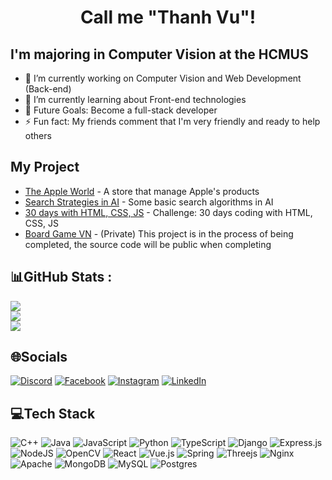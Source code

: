 <h1 align="center">
   Call me "Thanh Vu"!
</h1>

## I'm majoring in Computer Vision at the HCMUS
- 🔭 I’m currently working on Computer Vision and Web Development (Back-end)
- 🌱 I’m currently learning about Front-end technologies
- 🎯 Future Goals: Become a full-stack developer
- ⚡ Fun fact: My friends comment that I'm very friendly and ready to help others

## My Project
* [The Apple World](https://github.com/thanhvvu34/the-apple-world) - A store that manage Apple's products
* [Search Strategies in AI](https://github.com/thanhvvu34/ai-basic-search-strategies) - Some basic search algorithms in AI
* [30 days with HTML, CSS, JS](https://github.com/thanhvvu34/30-days-reality-html-css-js) - Challenge: 30 days coding with HTML, CSS, JS
* [Board Game VN](https://github.com/thanhvvu34) - (Private) This project is in the process of being completed, the source code will be public when completing

## 📊GitHub Stats :
![](https://github-readme-stats.vercel.app/api?username=thanhvvu34&theme=vue&hide_border=false&include_all_commits=true&count_private=false)<br/>
![](https://github-readme-streak-stats.herokuapp.com/?user=thanhvvu34&theme=vue&hide_border=false)<br/>
![](https://github-readme-stats.vercel.app/api/top-langs/?username=thanhvvu34&theme=vue&hide_border=false&include_all_commits=true&count_private=false&layout=compact)

## 🌐Socials
[![Discord](https://img.shields.io/badge/Discord-%237289DA.svg?logo=discord&logoColor=white)](htttps://discord.gg/#5825) [![Facebook](https://img.shields.io/badge/Facebook-%231877F2.svg?logo=Facebook&logoColor=white)](https://facebook.com/thanhvu.me) [![Instagram](https://img.shields.io/badge/Instagram-%23E4405F.svg?logo=Instagram&logoColor=white)](https://instagram.com/_thanhvu.me) [![LinkedIn](https://img.shields.io/badge/LinkedIn-%230077B5.svg?logo=linkedin&logoColor=white)](https://linkedin.com/in/thanhvu-me) 

## 💻Tech Stack
![C++](https://img.shields.io/badge/c++-%2300599C.svg?style=for-the-badge&logo=c%2B%2B&logoColor=white) ![Java](https://img.shields.io/badge/java-%23ED8B00.svg?style=for-the-badge&logo=java&logoColor=white) ![JavaScript](https://img.shields.io/badge/javascript-%23323330.svg?style=for-the-badge&logo=javascript&logoColor=%23F7DF1E) ![Python](https://img.shields.io/badge/python-3670A0?style=for-the-badge&logo=python&logoColor=ffdd54) ![TypeScript](https://img.shields.io/badge/typescript-%23007ACC.svg?style=for-the-badge&logo=typescript&logoColor=white) ![Django](https://img.shields.io/badge/django-%23092E20.svg?style=for-the-badge&logo=django&logoColor=white) ![Express.js](https://img.shields.io/badge/express.js-%23404d59.svg?style=for-the-badge&logo=express&logoColor=%2361DAFB) ![NodeJS](https://img.shields.io/badge/node.js-6DA55F?style=for-the-badge&logo=node.js&logoColor=white) ![OpenCV](https://img.shields.io/badge/opencv-%23white.svg?style=for-the-badge&logo=opencv&logoColor=white) ![React](https://img.shields.io/badge/react-%2320232a.svg?style=for-the-badge&logo=react&logoColor=%2361DAFB) ![Vue.js](https://img.shields.io/badge/vuejs-%2335495e.svg?style=for-the-badge&logo=vuedotjs&logoColor=%234FC08D) ![Spring](https://img.shields.io/badge/spring-%236DB33F.svg?style=for-the-badge&logo=spring&logoColor=white) ![Threejs](https://img.shields.io/badge/threejs-black?style=for-the-badge&logo=three.js&logoColor=white) ![Nginx](https://img.shields.io/badge/nginx-%23009639.svg?style=for-the-badge&logo=nginx&logoColor=white) ![Apache](https://img.shields.io/badge/apache-%23D42029.svg?style=for-the-badge&logo=apache&logoColor=white) ![MongoDB](https://img.shields.io/badge/MongoDB-%234ea94b.svg?style=for-the-badge&logo=mongodb&logoColor=white) ![MySQL](https://img.shields.io/badge/mysql-%2300f.svg?style=for-the-badge&logo=mysql&logoColor=white) ![Postgres](https://img.shields.io/badge/postgres-%23316192.svg?style=for-the-badge&logo=postgresql&logoColor=white)
